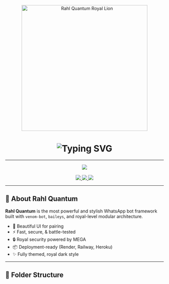 <!-- 👑 Royal Banner -->
<p align="center">
  <img src="https://raw.githubusercontent.com/lordrahl2-sys/Rahl-Quantum/main/assets/rahl-quantum-lion.png" width="400px" alt="Rahl Quantum Royal Lion" />
</p>

<h1 align="center">
  <img src="https://readme-typing-svg.herokuapp.com?font=Fira+Code&size=24&duration=4000&pause=1000&color=8A2BE2&center=true&vCenter=true&width=600&lines=👑+Rahl+Quantum+Bot;Built+for+Royal+Dominance.;Powered+by+Rahl+Intelligence" alt="Typing SVG" />
</h1>

---

<p align="center">
  <a href="https://rahl-quantum.vercel.app/pair.html" target="_blank">
    <img src="https://img.shields.io/badge/👑%20Get%20Royal%20Session-Pair%20Now-purple?style=for-the-badge&logo=whatsapp" />
  </a>
  <br><br>
  <a href="https://render.com" target="_blank">
    <img src="https://img.shields.io/badge/🚀%20Deploy%20on%20Render-royalblue?style=for-the-badge&logo=render" />
  </a>
  <a href="https://railway.app" target="_blank">
    <img src="https://img.shields.io/badge/🛠️%20Deploy%20on%20Railway-purple?style=for-the-badge&logo=railway" />
  </a>
  <a href="https://heroku.com" target="_blank">
    <img src="https://img.shields.io/badge/🌀%20Deploy%20on%20Heroku-6C3483?style=for-the-badge&logo=heroku" />
  </a>
</p>

---

## 💬 About Rahl Quantum

**Rahl Quantum** is the most powerful and stylish WhatsApp bot framework built with `venom-bot`, `baileys`, and royal-level modular architecture.

- 🌟 Beautiful UI for pairing
- ⚡ Fast, secure, & battle-tested
- 🔒 Royal security powered by MEGA
- 📦 Deployment-ready (Render, Railway, Heroku)
- ✨ Fully themed, royal dark style

---

## 📁 Folder Structure
